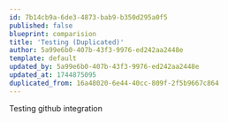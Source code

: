 ```yaml
---
id: 7b14cb9a-6de3-4873-bab9-b350d295a0f5
published: false
blueprint: comparision
title: 'Testing (Duplicated)'
author: 5a99e6b0-407b-43f3-9976-ed242aa2448e
template: default
updated_by: 5a99e6b0-407b-43f3-9976-ed242aa2448e
updated_at: 1744875095
duplicated_from: 16a48020-6e44-40cc-809f-2f5b9667c864
---
```

Testing github integration